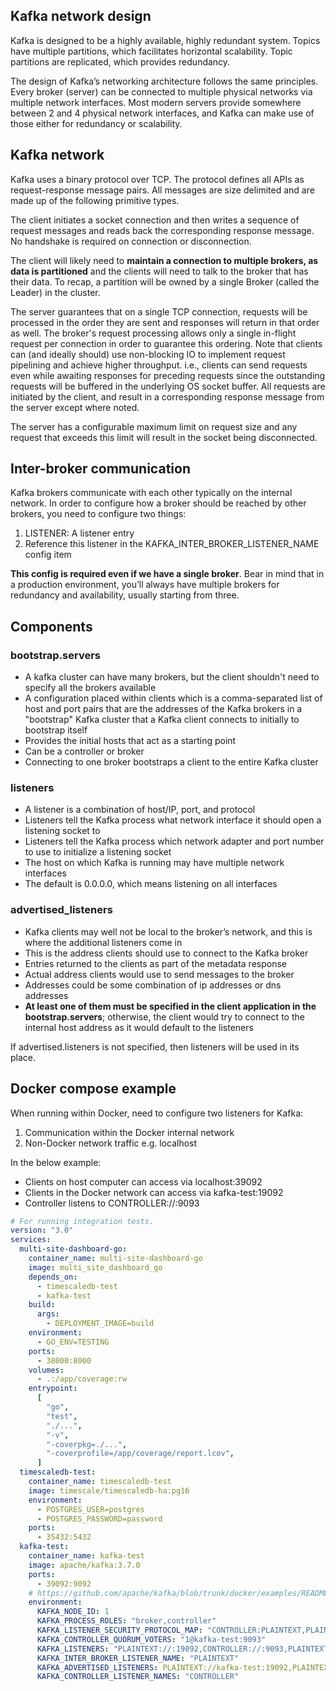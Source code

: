 ## Kafka network design

Kafka is designed to be a highly available, highly redundant system. Topics have multiple partitions, which facilitates horizontal scalability. Topic partitions are replicated, which provides redundancy.

The design of Kafka’s networking architecture follows the same principles. Every broker (server) can be connected to multiple physical networks via multiple network interfaces. Most modern servers provide somewhere between 2 and 4 physical network interfaces, and Kafka can make use of those either for redundancy or scalability.

## Kafka network

Kafka uses a binary protocol over TCP. The protocol defines all APIs as request-response message pairs. All messages are size delimited and are made up of the following primitive types.

The client initiates a socket connection and then writes a sequence of request messages and reads back the corresponding response message. No handshake is required on connection or disconnection.

The client will likely need to **maintain a connection to multiple brokers, as data is partitioned** and the clients will need to talk to the broker that has their data. To recap, a partition will be owned by a single Broker (called the Leader) in the cluster.

The server guarantees that on a single TCP connection, requests will be processed in the order they are sent and responses will return in that order as well. The broker's request processing allows only a single in-flight request per connection in order to guarantee this ordering. Note that clients can (and ideally should) use non-blocking IO to implement request pipelining and achieve higher throughput. i.e., clients can send requests even while awaiting responses for preceding requests since the outstanding requests will be buffered in the underlying OS socket buffer. All requests are initiated by the client, and result in a corresponding response message from the server except where noted.

The server has a configurable maximum limit on request size and any request that exceeds this limit will result in the socket being disconnected.

## Inter-broker communication

Kafka brokers communicate with each other typically on the internal network. In order to configure how a broker should be reached by other brokers, you need to configure two things:

1. LISTENER: A listener entry
2. Reference this listener in the KAFKA_INTER_BROKER_LISTENER_NAME config item

**This config is required even if we have a single broker**. Bear in mind that in a production environment, you’ll always have multiple brokers for redundancy and availability, usually starting from three.

## Components

### bootstrap.servers

- A kafka cluster can have many brokers, but the client shouldn't need to specify all the brokers available
- A configuration placed within clients which is a comma-separated list of host and port pairs that are the addresses of the Kafka brokers in a "bootstrap" Kafka cluster that a Kafka client connects to initially to bootstrap itself
- Provides the initial hosts that act as a starting point
- Can be a controller or broker
- Connecting to one broker bootstraps a client to the entire Kafka cluster

### listeners

- A listener is a combination of host/IP, port, and protocol
- Listeners tell the Kafka process what network interface it should open a listening socket to
- Listeners tell the Kafka process which network adapter and port number to use to initialize a listening socket
- The host on which Kafka is running may have multiple network interfaces
- The default is 0.0.0.0, which means listening on all interfaces

### advertised_listeners

- Kafka clients may well not be local to the broker’s network, and this is where the additional listeners come in
- This is the address clients should use to connect to the Kafka broker
- Entries returned to the clients as part of the metadata response
- Actual address clients would use to send messages to the broker
- Addresses could be some combination of ip addresses or dns addresses
- **At least one of them must be specified in the client application in the bootstrap.servers**; otherwise, the client would try to connect to the internal host address as it would default to the listeners

If advertised.listeners is not specified, then listeners will be used in its place.

## Docker compose example

When running within Docker, need to configure two listeners for Kafka:

1. Communication within the Docker internal network
2. Non-Docker network traffic e.g. localhost

In the below example:

- Clients on host computer can access via localhost:39092
- Clients in the Docker network can access via kafka-test:19092
- Controller listens to CONTROLLER://:9093

```yaml
# For running integration tests.
version: "3.0"
services:
  multi-site-dashboard-go:
    container_name: multi-site-dashboard-go
    image: multi_site_dashboard_go
    depends_on:
      - timescaledb-test
      - kafka-test
    build:
      args:
        - DEPLOYMENT_IMAGE=build
    environment:
      - GO_ENV=TESTING
    ports:
      - 38000:8000
    volumes:
      - .:/app/coverage:rw
    entrypoint:
      [
        "go",
        "test",
        "./...",
        "-v",
        "-coverpkg=./...",
        "-coverprofile=/app/coverage/report.lcov",
      ]
  timescaledb-test:
    container_name: timescaledb-test
    image: timescale/timescaledb-ha:pg16
    environment:
      - POSTGRES_USER=postgres
      - POSTGRES_PASSWORD=password
    ports:
      - 35432:5432
  kafka-test:
    container_name: kafka-test
    image: apache/kafka:3.7.0
    ports:
      - 39092:9092
    # https://github.com/apache/kafka/blob/trunk/docker/examples/README.md
    environment:
      KAFKA_NODE_ID: 1
      KAFKA_PROCESS_ROLES: "broker,controller"
      KAFKA_LISTENER_SECURITY_PROTOCOL_MAP: "CONTROLLER:PLAINTEXT,PLAINTEXT:PLAINTEXT,PLAINTEXT_HOST:PLAINTEXT"
      KAFKA_CONTROLLER_QUORUM_VOTERS: "1@kafka-test:9093"
      KAFKA_LISTENERS: "PLAINTEXT://:19092,CONTROLLER://:9093,PLAINTEXT_HOST://:9092"
      KAFKA_INTER_BROKER_LISTENER_NAME: "PLAINTEXT"
      KAFKA_ADVERTISED_LISTENERS: PLAINTEXT://kafka-test:19092,PLAINTEXT_HOST://localhost:39092
      KAFKA_CONTROLLER_LISTENER_NAMES: "CONTROLLER"
```
